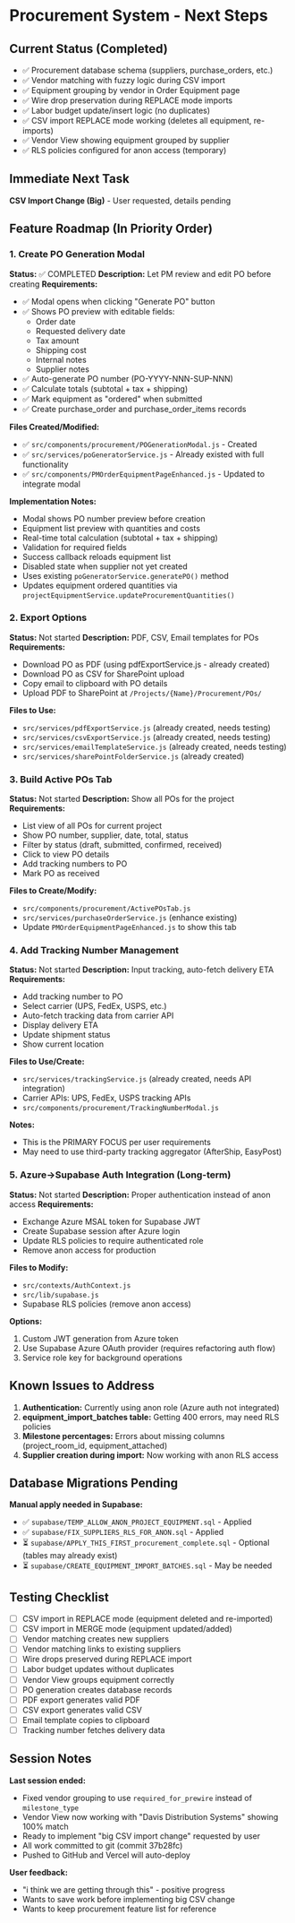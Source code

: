 # Procurement System - Next Steps

## Current Status (Completed)
- ✅ Procurement database schema (suppliers, purchase_orders, etc.)
- ✅ Vendor matching with fuzzy logic during CSV import
- ✅ Equipment grouping by vendor in Order Equipment page
- ✅ Wire drop preservation during REPLACE mode imports
- ✅ Labor budget update/insert logic (no duplicates)
- ✅ CSV import REPLACE mode working (deletes all equipment, re-imports)
- ✅ Vendor View showing equipment grouped by supplier
- ✅ RLS policies configured for anon access (temporary)

## Immediate Next Task
**CSV Import Change (Big)** - User requested, details pending

## Feature Roadmap (In Priority Order)

### 1. Create PO Generation Modal
**Status:** ✅ COMPLETED
**Description:** Let PM review and edit PO before creating
**Requirements:**
- ✅ Modal opens when clicking "Generate PO" button
- ✅ Shows PO preview with editable fields:
  - Order date
  - Requested delivery date
  - Tax amount
  - Shipping cost
  - Internal notes
  - Supplier notes
- ✅ Auto-generate PO number (PO-YYYY-NNN-SUP-NNN)
- ✅ Calculate totals (subtotal + tax + shipping)
- ✅ Mark equipment as "ordered" when submitted
- ✅ Create purchase_order and purchase_order_items records

**Files Created/Modified:**
- ✅ `src/components/procurement/POGenerationModal.js` - Created
- ✅ `src/services/poGeneratorService.js` - Already existed with full functionality
- ✅ `src/components/PMOrderEquipmentPageEnhanced.js` - Updated to integrate modal

**Implementation Notes:**
- Modal shows PO number preview before creation
- Equipment list preview with quantities and costs
- Real-time total calculation (subtotal + tax + shipping)
- Validation for required fields
- Success callback reloads equipment list
- Disabled state when supplier not yet created
- Uses existing `poGeneratorService.generatePO()` method
- Updates equipment ordered quantities via `projectEquipmentService.updateProcurementQuantities()`

### 2. Export Options
**Status:** Not started
**Description:** PDF, CSV, Email templates for POs
**Requirements:**
- Download PO as PDF (using pdfExportService.js - already created)
- Download PO as CSV for SharePoint upload
- Copy email to clipboard with PO details
- Upload PDF to SharePoint at `/Projects/{Name}/Procurement/POs/`

**Files to Use:**
- `src/services/pdfExportService.js` (already created, needs testing)
- `src/services/csvExportService.js` (already created, needs testing)
- `src/services/emailTemplateService.js` (already created, needs testing)
- `src/services/sharePointFolderService.js` (already created)

### 3. Build Active POs Tab
**Status:** Not started
**Description:** Show all POs for the project
**Requirements:**
- List view of all POs for current project
- Show PO number, supplier, date, total, status
- Filter by status (draft, submitted, confirmed, received)
- Click to view PO details
- Add tracking numbers to PO
- Mark PO as received

**Files to Create/Modify:**
- `src/components/procurement/ActivePOsTab.js`
- `src/services/purchaseOrderService.js` (enhance existing)
- Update `PMOrderEquipmentPageEnhanced.js` to show this tab

### 4. Add Tracking Number Management
**Status:** Not started
**Description:** Input tracking, auto-fetch delivery ETA
**Requirements:**
- Add tracking number to PO
- Select carrier (UPS, FedEx, USPS, etc.)
- Auto-fetch tracking data from carrier API
- Display delivery ETA
- Update shipment status
- Show current location

**Files to Use/Create:**
- `src/services/trackingService.js` (already created, needs API integration)
- Carrier APIs: UPS, FedEx, USPS tracking APIs
- `src/components/procurement/TrackingNumberModal.js`

**Notes:**
- This is the PRIMARY FOCUS per user requirements
- May need to use third-party tracking aggregator (AfterShip, EasyPost)

### 5. Azure→Supabase Auth Integration (Long-term)
**Status:** Not started
**Description:** Proper authentication instead of anon access
**Requirements:**
- Exchange Azure MSAL token for Supabase JWT
- Create Supabase session after Azure login
- Update RLS policies to require authenticated role
- Remove anon access for production

**Files to Modify:**
- `src/contexts/AuthContext.js`
- `src/lib/supabase.js`
- Supabase RLS policies (remove anon access)

**Options:**
1. Custom JWT generation from Azure token
2. Use Supabase Azure OAuth provider (requires refactoring auth flow)
3. Service role key for background operations

## Known Issues to Address

1. **Authentication:** Currently using anon role (Azure auth not integrated)
2. **equipment_import_batches table:** Getting 400 errors, may need RLS policies
3. **Milestone percentages:** Errors about missing columns (project_room_id, equipment_attached)
4. **Supplier creation during import:** Now working with anon RLS access

## Database Migrations Pending

**Manual apply needed in Supabase:**
- ✅ `supabase/TEMP_ALLOW_ANON_PROJECT_EQUIPMENT.sql` - Applied
- ✅ `supabase/FIX_SUPPLIERS_RLS_FOR_ANON.sql` - Applied
- ⏳ `supabase/APPLY_THIS_FIRST_procurement_complete.sql` - Optional (tables may already exist)
- ⏳ `supabase/CREATE_EQUIPMENT_IMPORT_BATCHES.sql` - May be needed

## Testing Checklist

- [ ] CSV import in REPLACE mode (equipment deleted and re-imported)
- [ ] CSV import in MERGE mode (equipment updated/added)
- [ ] Vendor matching creates new suppliers
- [ ] Vendor matching links to existing suppliers
- [ ] Wire drops preserved during REPLACE import
- [ ] Labor budget updates without duplicates
- [ ] Vendor View groups equipment correctly
- [ ] PO generation creates database records
- [ ] PDF export generates valid PDF
- [ ] CSV export generates valid CSV
- [ ] Email template copies to clipboard
- [ ] Tracking number fetches delivery data

## Session Notes

**Last session ended:**
- Fixed vendor grouping to use `required_for_prewire` instead of `milestone_type`
- Vendor View now working with "Davis Distribution Systems" showing 100% match
- Ready to implement "big CSV import change" requested by user
- All work committed to git (commit 37b28fc)
- Pushed to GitHub and Vercel will auto-deploy

**User feedback:**
- "i think we are getting through this" - positive progress
- Wants to save work before implementing big CSV change
- Wants to keep procurement feature list for reference
